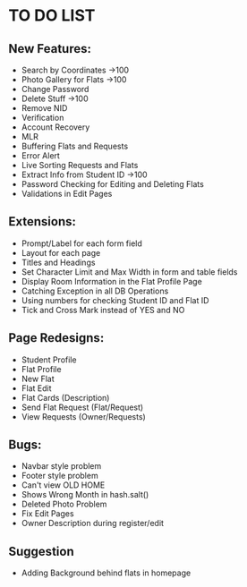 # TO DO LIST

## New Features:
* Search by Coordinates             ->100
* Photo Gallery for Flats           ->100
* Change Password
* Delete Stuff                      ->100
* Remove NID
* Verification
* Account Recovery
* MLR
* Buffering Flats and Requests
* Error Alert
* Live Sorting Requests and Flats
* Extract Info from Student ID      ->100
* Password Checking for Editing and Deleting Flats
* Validations in Edit Pages

## Extensions:
* Prompt/Label for each form field
* Layout for each page
* Titles and Headings
* Set Character Limit and Max Width in form and table fields
* Display Room Information in the Flat Profile Page
* Catching Exception in all DB Operations
* Using numbers for checking Student ID and Flat ID
* Tick and Cross Mark instead of YES and NO

## Page Redesigns:
* Student Profile
* Flat Profile
* New Flat
* Flat Edit
* Flat Cards (Description)
* Send Flat Request (Flat/Request)
* View Requests (Owner/Requests)

## Bugs:
* Navbar style problem
* Footer style problem
* Can't view OLD HOME
* Shows Wrong Month in hash.salt()
* Deleted Photo Problem
* Fix Edit Pages
* Owner Description during register/edit

## Suggestion
* Adding Background behind flats in homepage
